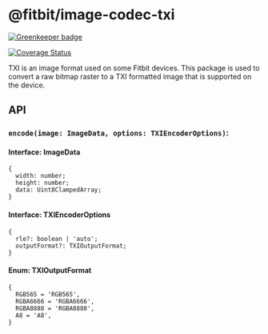 @fitbit/image-codec-txi
===============

[![Greenkeeper badge](https://badges.greenkeeper.io/Fitbit/image-codec-txi.svg)](https://greenkeeper.io/)

[![Coverage Status](https://coveralls.io/repos/github/Fitbit/image-codec-txi/badge.svg?branch=master)](https://coveralls.io/github/Fitbit/image-codec-txi?branch=master)

TXI is an image format used on some Fitbit devices. This package is used to convert a raw bitmap raster to a TXI formatted image that is supported on the device.

## API

### `encode(image: ImageData, options: TXIEncoderOptions)`:

#### Interface: ImageData
```
{
  width: number;
  height: number;
  data: Uint8ClampedArray;
}
```

#### Interface: TXIEncoderOptions
```
{
  rle?: boolean | 'auto';
  outputFormat?: TXIOutputFormat;
}
```

#### Enum: TXIOutputFormat
```
{
  RGB565 = 'RGB565',
  RGBA6666 = 'RGBA6666',
  RGBA8888 = 'RGBA8888',
  A8 = 'A8',
}
```
